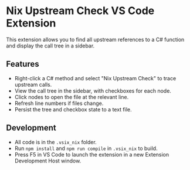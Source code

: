 # Nix Upstream Check VS Code Extension

This extension allows you to find all upstream references to a C# function and display the call tree in a sidebar.

## Features
- Right-click a C# method and select "Nix Upstream Check" to trace upstream calls.
- View the call tree in the sidebar, with checkboxes for each node.
- Click nodes to open the file at the relevant line.
- Refresh line numbers if files change.
- Persist the tree and checkbox state to a text file.

## Development
- All code is in the `.vsix_nix` folder.
- Run `npm install` and `npm run compile` in `.vsix_nix` to build.
- Press F5 in VS Code to launch the extension in a new Extension Development Host window.

